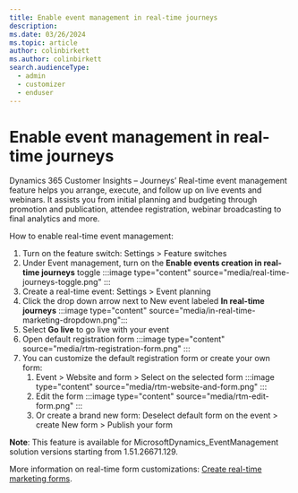 ```yaml
---
title: Enable event management in real-time journeys
description: 
ms.date: 03/26/2024
ms.topic: article
author: colinbirkett
ms.author: colinbirkett
search.audienceType: 
  - admin
  - customizer
  - enduser
---
```


# Enable event management in real-time journeys

Dynamics 365 Customer Insights – Journeys’ Real-time event management feature helps you arrange, execute, and follow up on live events and webinars. It assists you from initial planning and budgeting through promotion and publication, attendee registration, webinar broadcasting to final analytics and more.

How to enable real-time event management:

1. Turn on the feature switch: Settings > Feature switches
1. Under Event management, turn on the **Enable events creation in real-time journeys** toggle
    :::image type="content" source="media/real-time-journeys-toggle.png" :::
1. Create a real-time event: Settings > Event planning
1. Click the drop down arrow next to New event labeled **In real-time journeys**
    :::image type="content" source="media/in-real-time-marketing-dropdown.png":::
1. Select **Go live** to go live with your event 
1. Open default registration form
   :::image type="content" source="media/rtm-registration-form.png" :::
1. You can customize the default registration form or create your own form:
    1.	Event > Website and form > Select on the selected form
        :::image type="content" source="media/rtm-website-and-form.png" :::
    2.	Edit the form
         :::image type="content" source="media/rtm-edit-form.png" :::
    3.	Or create a brand new form: Deselect default form on the event > create New form > Publish your form

**Note**: This feature is available for MicrosoftDynamics_EventManagement solution versions starting from 1.51.26671.129.

More information on real-time form customizations: [Create real-time marketing forms](real-time-marketing-form-create.md).
